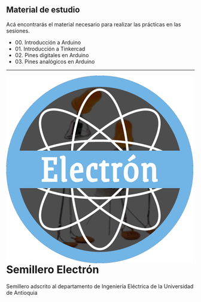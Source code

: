 ## Material de estudio
Acá encontrarás el material necesario para realizar las prácticas en las sesiones.
<ul>
    <li>00. Introducción a Arduino</li>
    <li>01. Introducción a Tinkercad</li>
    <li>02. Pines digitales en Arduino</li>
    <li>03. Pines analógicos en Arduino</li>
</ul>

---

<img src="https://github.com/santiagoramirez10/Iconos/blob/main/Electron.png" align="left">

# Semillero Electrón

Semillero adscrito al departamento de Ingeniería Eléctrica de la Universidad de Antioquia
